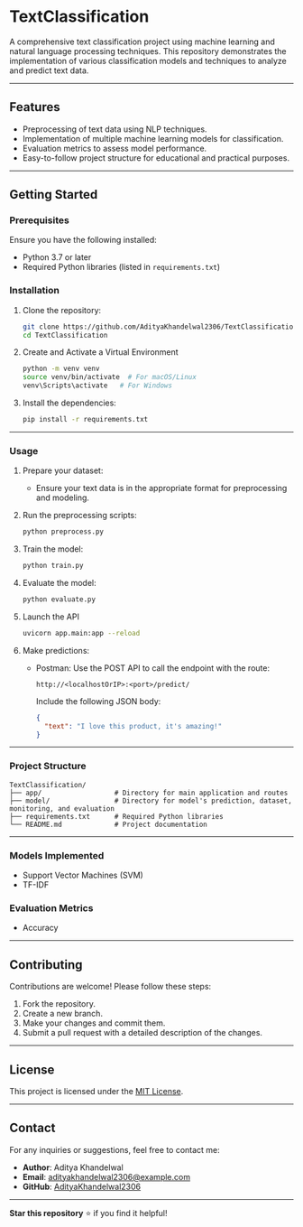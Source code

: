 # TextClassification

A comprehensive text classification project using machine learning and natural language processing techniques. This repository demonstrates the implementation of various classification models and techniques to analyze and predict text data.

---

## Features

- Preprocessing of text data using NLP techniques.
- Implementation of multiple machine learning models for classification.
- Evaluation metrics to assess model performance.
- Easy-to-follow project structure for educational and practical purposes.

---

## Getting Started

### Prerequisites

Ensure you have the following installed:
- Python 3.7 or later
- Required Python libraries (listed in `requirements.txt`)

### Installation

1. Clone the repository:
   ```bash
   git clone https://github.com/AdityaKhandelwal2306/TextClassification.git
   cd TextClassification
   ```
2. Create and Activate a Virtual Environment
   ```bash
   python -m venv venv
   source venv/bin/activate  # For macOS/Linux
   venv\Scripts\activate   # For Windows
   ```

3. Install the dependencies:
   ```bash
   pip install -r requirements.txt
   ```

---

### Usage

1. Prepare your dataset:
   - Ensure your text data is in the appropriate format for preprocessing and modeling.

2. Run the preprocessing scripts:
   ```bash
   python preprocess.py
   ```

3. Train the model:
   ```bash
   python train.py
   ```

4. Evaluate the model:
   ```bash
   python evaluate.py
   ```
5. Launch the API
   ```bash
   uvicorn app.main:app --reload
   ```
6. Make predictions:
   - Postman: Use the POST API to call the endpoint with the route:
     ```
     http://<localhostOrIP>:<port>/predict/
     ```
     Include the following JSON body:
     ```json
     {
       "text": "I love this product, it's amazing!"
     }
     ```

---

### Project Structure

```
TextClassification/
├── app/                  # Directory for main application and routes
├── model/                # Directory for model's prediction, dataset, monitoring, and evaluation
├── requirements.txt      # Required Python libraries
└── README.md             # Project documentation
```

---

### Models Implemented

- Support Vector Machines (SVM)
- TF-IDF

### Evaluation Metrics

- Accuracy

---

## Contributing

Contributions are welcome! Please follow these steps:
1. Fork the repository.
2. Create a new branch.
3. Make your changes and commit them.
4. Submit a pull request with a detailed description of the changes.

---

## License

This project is licensed under the [MIT License](LICENSE).

---

## Contact

For any inquiries or suggestions, feel free to contact me:

- **Author**: Aditya Khandelwal  
- **Email**: [adityakhandelwal2306@example.com](mailto:adityakhandelwal2306@example.com)  
- **GitHub**: [AdityaKhandelwal2306](https://github.com/AdityaKhandelwal2306)

---

**Star this repository** ⭐ if you find it helpful!
